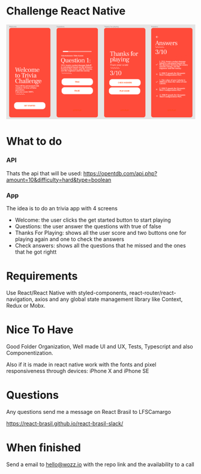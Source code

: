 # Challenge React Native

<img src="flow.png" />

# What to do

### API

Thats the api that will be used:
https://opentdb.com/api.php?amount=10&difficulty=hard&type=boolean

### App

The idea is to do an trivia app with 4 screens

- Welcome: the user clicks the get started button to start playing
- Questions: the user answer the questions with true of false
- Thanks For Playing: shows all the user score and two buttons one for playing again and one to check the answers
- Check answers: shows all the questions that he missed and the ones that he got rightt

# Requirements

Use React/React Native with styled-components, react-router/react-navigation, axios and any global state management library like Context, Redux or Mobx.

# Nice To Have

Good Folder Organization, Well made UI and UX, Tests, Typescript and also Componentization.

Also if it is made in react native work with the fonts and pixel responsiveness through devices: iPhone X and iPhone SE

# Questions

Any questions send me a message on React Brasil to LFSCamargo

https://react-brasil.github.io/react-brasil-slack/

# When finished

Send a email to hello@wozz.io with the repo link and the availability to a call
